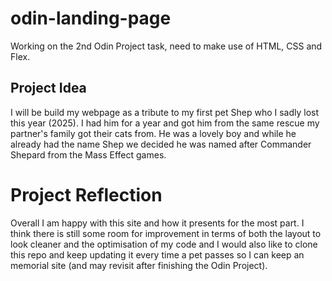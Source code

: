 # odin-landing-page

Working on the 2nd Odin Project task, need to make use of HTML, CSS and Flex.

## Project Idea

I will be build my webpage as a tribute to my first pet Shep who I sadly lost this year (2025). I had him for a year and got him from the same rescue my partner's family got their cats from. He was a lovely boy and while he already had the name Shep we decided he was named after Commander Shepard from the Mass Effect games.

# Project Reflection

Overall I am happy with this site and how it presents for the most part. I think there is still some room for improvement in terms of both the layout to look cleaner and the optimisation of my code and I would also like to clone this repo and keep updating it every time a pet passes so I can keep an memorial site (and may revisit after finishing the Odin Project).